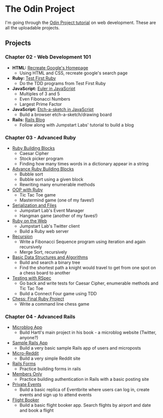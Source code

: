 # The Odin Project

I'm going through the [Odin Project tutorial](http://www.theodinproject.com) on web development. These are all the uploadable projects.

## Projects

### Chapter 02 - Web Development 101

- **HTML:** [Recreate Google's Homepage](https://github.com/craftykate/odin-project/tree/master/Chapter_02-Web_Development_101/google_homepage)
	- Using HTML and CSS, recreate google's search page
- **Ruby:** [Test First Ruby](https://github.com/craftykate/odin-project/tree/master/Chapter_02-Web_Development_101/test_first_ruby)
	- Do the TDD programs from Test First Ruby
- **JavaScript:** [Euler in JavaScript](https://github.com/craftykate/odin-project/tree/master/Chapter_02-Web_Development_101/euler_in_javascript)
	- Multiples of 3 and 5
	- Even Fibonacci Numbers
	- Largest Prime Factor
- **JavaScript:** [Etch-a-sketch in JavaScript](https://github.com/craftykate/odin-project/tree/master/Chapter_02-Web_Development_101/etch_a_sketch)
	- Build a browser etch-a-sketch/drawing board
- **Rails:** [Rails Blog](https://github.com/craftykate/odin-project/tree/master/Chapter_02-Web_Development_101/jumpstart_rails_blog)
	- Follow along with Jumpstart Labs' tutorial to build a blog

### Chapter 03 - Advanced Ruby

- [Ruby Building Blocks](https://github.com/craftykate/odin-project/tree/master/Chapter_03-Advanced_Ruby/ruby_building_blocks)
	- Caesar Cipher
	- Stock picker program
	- Finding how many times words in a dictionary appear in a string
- [Advance Ruby Building Blocks](https://github.com/craftykate/odin-project/tree/master/Chapter_03-Advanced_Ruby/advanced_building_blocks)
	- Bubble sort
	- Bubble sort using a given block
	- Rewriting many enumerable methods
- [OOP with Ruby](https://github.com/craftykate/odin-project/tree/master/Chapter_03-Advanced_Ruby/oop_with_ruby)
	- Tic Tac Toe game
	- Mastermind game (one of my faves!)
- [Serialization and Files](https://github.com/craftykate/odin-project/tree/master/Chapter_03-Advanced_Ruby/serialization_and_files)
	- Jumpstart Lab's Event Manager
	- Hangman game (another of my faves!)
- [Ruby on the Web](https://github.com/craftykate/odin-project/tree/master/Chapter_03-Advanced_Ruby/ruby_on_the_web)
	- Jumpstart Lab's Twitter client
	- Build a Ruby web server
- [Recursion](https://github.com/craftykate/odin-project/tree/master/Chapter_03-Advanced_Ruby/recursion)
	- Write a Fibonacci Sequence program using iteration and again recursively
	- Merge Sort, recursively
- [Basic Data Structures and Algorithms](https://github.com/craftykate/odin-project/tree/master/Chapter_03-Advanced_Ruby/data_structures_and_algorithms)
	- Build and search a binary tree
	- Find the shortest path a knight would travel to get from one spot on a chess board to another
- [Testing with RSpec](https://github.com/craftykate/odin-project/tree/master/Chapter_03-Advanced_Ruby/testing_with_rspec)
	- Go back and write tests for Caesar Cipher, enumerable methods and Tic Tac Toe
	- Build a Connect Four game using TDD
- [Chess: Final Ruby Project](https://github.com/craftykate/odin-project/tree/master/Chapter_03-Advanced_Ruby/chess)
	- Write a command line chess game

### Chapter 04 - Advanced Rails

- [Microblog App](https://github.com/craftykate/odin-project/tree/master/Chapter_04-Advanced_Rails/microblog_rails)
	- Build Hartl's main project in his book - a microblog website (Twitter, anyone?)
- [Sample Rails App](https://github.com/craftykate/odin-project/tree/master/Chapter_04-Advanced_Rails/sample_rails_app)
	- Build a very basic sample Rails app of users and microposts
- [Micro-Reddit](https://github.com/craftykate/odin-project/tree/master/Chapter_04-Advanced_Rails/micro-reddit)
	- Build a very simple Reddit site
- [Rails Forms](https://github.com/craftykate/odin-project/tree/master/Chapter_04-Advanced_Rails/forms)
	- Practice building forms in rails
- [Members Only](https://github.com/craftykate/odin-project/tree/master/Chapter_04-Advanced_Rails/members-only)
	- Practice building authentication in Rails with a basic posting site
- [Private Events](https://github.com/craftykate/odin-project/tree/master/Chapter_04-Advanced_Rails/private_events)
	- Build a basic replica of Eventbrite where users can log in, create events and sign up to attend events
- [Flight Booker](https://github.com/craftykate/odin-project/tree/master/Chapter_04-Advanced_Rails/flight-booker)
	- Build a basic flight booker app. Search flights by airport and date and book a flight
